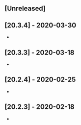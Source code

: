 ## [Unreleased]


## [20.3.4] - 2020-03-30
-

## [20.3.3] - 2020-03-18
-

## [20.2.4] - 2020-02-25
-

## [20.2.3] - 2020-02-18
-
